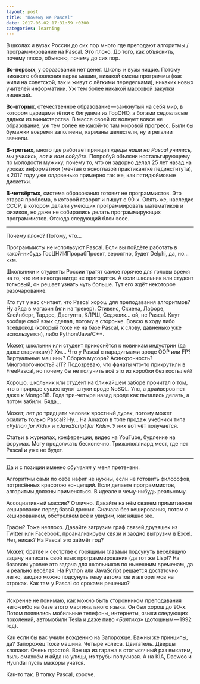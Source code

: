 ```yaml
---
layout: post
title: "Почему не Pascal"
date: 2017-06-02 17:31:59 +0300
categories: learning
---
```

В школах и вузах России до сих пор много где преподают алгоритмы / программирование на Pascal. Это плохо. До того, как объяснить, почему плохо, объясню, почему до сих пор.

**Во-первых**, у образования нет денег. Школы и вузы нищие. Потому никакого обновления парка машин, никакой смены программы (как жили на советской, так и живут с лёгкими переделками), никаких новых учителей информатики. Уж тем более никакой массовой закупки лицензий.

**Во-вторых**, отечественное образование — замкнутый на себя мир, в котором царицами тётки с бигудями из ГорОНО, а богами седовласые дядьки из министерства. В массе своей их волнует вовсе не образование, уж тем более не какой-то там мировой прогресс. Были бы бумажки вовремя заполнены, карманы шелестели, ну и регалии звенели.

**В-третьих**, много где работает принцип *«деды наши на Pascal учились, мы учились, вот и вам сойдёт»*. Попробуй объясни ностальгирующему по молодости мужику, почему то, что он задорно делал 25 лет назад на уроках информатики (мечтая о ясноглазой практикантке пединститута), в 2017 году уже олдовенько примерно так же, как пятидюймовые дискетки.

**В-четвёртых**, система образования готовит не программистов. Это старая проблема, о которой говорят и пишут с 90-х. Опять же, наследие СССР, в котором делали умеющих программировать математиков и физиков, но даже не собирались делать программирующих программистов. Отсюда следующий блок эссе.

---

Почему плохо? Потому, что…

Программисты не используют Pascal. Если вы пойдёте работать в какой-нибудь ГосЦНИИПрорабПроект, вероятно, будет Delphi, да, но… кхм.

Школьники и студенты России тратят самое горячее для головы время на то, что им никогда нигде не пригодится. А если школьник или студент толковый, он решает узнать чуть больше. Тут его ждёт некоторое разочарование.

Кто тут у нас считает, что Pascal хорош для преподавания алгоритмов? Ну айда в магазин (или на трекер). Стивенс, Скиена, Лафоре, Клейнберг, Тардос, Дасгупта, КЛРШ, Седжвик… ой, не Pascal. Кнут вообще свой язык сделал, потому в сторонке. Вовсю в ходу либо псевдокод (который тоже не на базе Pascal, к слову, давненько уже используется), либо Python/Java/C++.

Может, школьник или студент прикоснётся к новинкам индустрии (да даже старинкам)? Хм… Что у Pascal с парадигмами вроде OOP или FP? Виртуальные машины? Сборка мусора? Асинхронность? Многопоточность? JIT? Подозреваю, что фанаты что-то прикрутили в FreePascal, но почему бы не получить всё это из коробки без костылей?

Хорошо, школьник или студент на ближайшем заборе прочитал о том, что в природе существуют штуки вроде NoSQL. Упс, а драйверов нет даже к MongoDB. Года три-четыре назад вроде как пытались делать, а потом забили. Бяда…

Может, лет до тридцати человек яростный дурак, потому может осилить только Pascal? Ну… На Amazon в топе продаж учебники типа *«Python for Kids»* и *«JavaScript for Kids»*. У них вот чёт получается.

Статьи в журналах, конференции, видео на YouTube, бурление на форумах. Могу продолжать бесконечно. Трижополлиард мест, где нет Pascal и уже не будет.

---

Да и с позиции именно *обучения* у меня претензии.

Алгоритмы сами по себе нафиг не нужны, если не готовить философов, потрясённых красотою концепций. Если делаете программистов, алгоритмы должны применяться. В идеале к чему-нибудь реальному.

Ассоциативный массив? Отлично. Давайте на нём сваяем примитивное кеширование перед базой данных. Сначала без кеширования, потом с кешированием, обстреляем всё и увидим, как няшно же.

Графы? Тоже неплохо. Давайте загрузим граф связей друзяшек из Twitter или Facebook, проанализируем связи и заодно выгрузим в Excel. Нет, никак? На Pascal это займёт год?

Может, братве и сестртве с горящими глазами подсунуть веселящую задачу написать свой язык программирования (да тот же Lisp)? На базовом уровне это задача для школьников по нынешним временам, да и реально весёлая. На Python или JavaScript решается достаточно легко, заодно можно подсунуть тему автоматов и алгоритмов на строках. Как там у Pascal со сроками решения?

---

Искренне не понимаю, как можно быть сторонником преподавания чего-либо на базе этого маргинального языка. Он был хорош до 90-х. Потом появились мобильные телефоны, интернеты, языки следующих поколений, автомобили Tesla и даже пиво *«Балтика»* (дотошным — 1992 год).

Как если бы вас учили вождению на Запорожце. Важны же принципы, да? Запорожец тоже машина. Четыре колеса. Двигатель. Дверцы хлопают. Очень простой. Вон ща из гаража в стотысячный раз выкатим, пыль смахнём и айда на улицы, из трубы попукивая. А на KIA, Daewoo и Hyundai пусть мажоры учатся.

Как-то так. В топку Pascal, короче.
